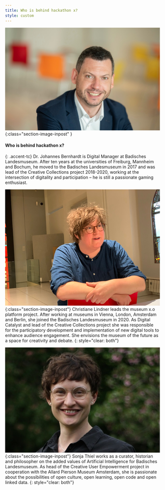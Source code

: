 ```yaml
---
title: Who is behind hackathon x?
style: custom
---
```


![Dr. Johannes Bernhardt](/assets/images/about/johannes.jpg){:class="section-image-inpost" }
#### Who is behind hackathon x?
{: .accent-tc}
Dr. Johannes Bernhardt is Digital Manager at Badisches Landesmuseum. After ten years at the universities of Freiburg, Mannheim and Bochum, he moved to the Badisches Landesmuseum in 2017 and was lead of the Creative Collections project 2018-2020, working at the intersection of digitality and participation – he is still a passionate gaming enthusiast.

![Christiane Lindner](/assets/images/about/christiane.jpg){:class="section-image-inpost"}
Christiane Lindner leads the museum x.o platform project. After working at museums in Vienna, London, Amsterdam and Berlin, she joined the Badisches Landesmuseum in 2020. As Digital Catalyst and lead of the Creative Collections project she was responsible for the participatory development and implementation of new digital tools to enhance audience engagement. She envisions the museum of the future as a space for creativity and debate.
{: style="clear: both"}

![Sonja Thiel](/assets/images/about/sonja.jpg){:class="section-image-inpost"}
Sonja Thiel works as a curator, historian and philosopher on the added values of Artificial Intelligence for Badisches Landesmuseum. As head of the Creative User Empowerment project in cooperation with the Allard Pierson Museum Amsterdam, she is passionate about the possibilities of open culture, open learning, open code and open linked data.
{: style="clear: both"}
